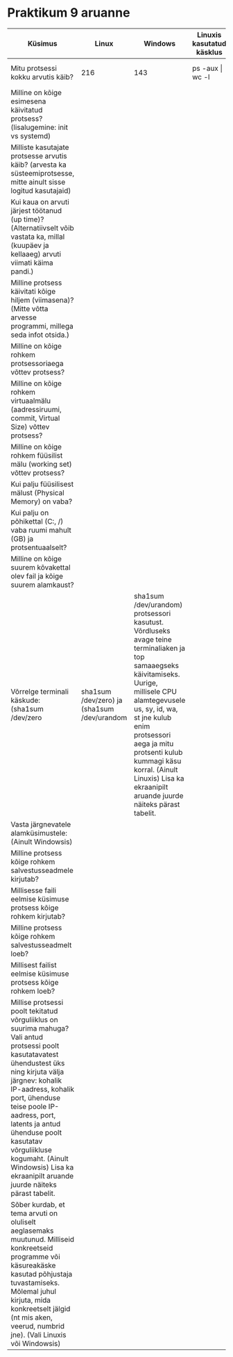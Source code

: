 # Praktikum 9 aruanne
Küsimus | Linux | Windows | Linuxis kasutatud käsklus | Windowsis kasutatud tööriist
--- | --- | --- | --- | ---
Mitu protsessi kokku arvutis käib? | 216 | 143 | ps -aux &#124; wc -l | Task Manager -> Jõudlus
Milline on kõige esimesena käivitatud protsess? (lisalugemine: init vs systemd) |
Milliste kasutajate protsesse arvutis käib? (arvesta ka süsteemiprotsesse, mitte ainult sisse logitud kasutajaid) |
Kui kaua on arvuti järjest töötanud (up time)? (Alternatiivselt võib vastata ka, millal (kuupäev ja kellaaeg) arvuti viimati käima pandi.) |
Milline protsess käivitati kõige hiljem (viimasena)? (Mitte võtta arvesse programmi, millega seda infot otsida.) |
Milline on kõige rohkem protsessoriaega võttev protsess? |
Milline on kõige rohkem virtuaalmälu (aadressiruumi, commit, Virtual Size) võttev protsess? |
Milline on kõige rohkem füüsilist mälu (working set) võttev protsess? |
Kui palju füüsilisest mälust (Physical Memory) on vaba? |
Kui palju on põhikettal (C:, /) vaba ruumi mahult (GB) ja protsentuaalselt? |
Milline on kõige suurem kõvakettal olev fail ja kõige suurem alamkaust? |
Võrrelge terminali käskude: (sha1sum /dev/zero | sha1sum /dev/zero) ja (sha1sum /dev/urandom | sha1sum /dev/urandom) protsessori kasutust. Võrdluseks avage teine terminaliaken ja top samaaegseks käivitamiseks. Uurige, millisele CPU alamtegevusele us, sy, id, wa, st jne kulub enim protsessori aega ja mitu protsenti kulub kummagi käsu korral. (Ainult Linuxis) Lisa ka ekraanipilt aruande juurde näiteks pärast tabelit. |
Vasta järgnevatele alamküsimustele: (Ainult Windowsis) |
Milline protsess kõige rohkem salvestusseadmele kirjutab? |
Millisesse faili eelmise küsimuse protsess kõige rohkem kirjutab? |
Milline protsess kõige rohkem salvestusseadmelt loeb? |
Millisest failist eelmise küsimuse protsess kõige rohkem loeb? |
Millise protsessi poolt tekitatud võrguliiklus on suurima mahuga? Vali antud protsessi poolt kasutatavatest ühendustest üks ning kirjuta välja järgnev: kohalik IP-aadress, kohalik port, ühenduse teise poole IP-aadress, port, latents ja antud ühenduse poolt kasutatav võrguliikluse kogumaht. (Ainult Windowsis) Lisa ka ekraanipilt aruande juurde näiteks pärast tabelit. |
Sõber kurdab, et tema arvuti on oluliselt aeglasemaks muutunud. Milliseid konkreetseid programme või käsureakäske kasutad põhjustaja tuvastamiseks. Mõlemal juhul kirjuta, mida konkreetselt jälgid (nt mis aken, veerud, numbrid jne). (Vali Linuxis või Windowsis) |
